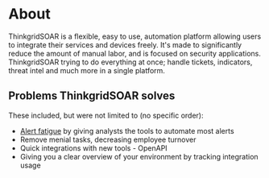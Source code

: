 # About
ThinkgridSOAR is a flexible, easy to use, automation platform allowing users to integrate their services and devices freely. It's made to significantly reduce the amount of manual labor, and is focused on security applications.
ThinkgridSOAR trying to do everything at once; handle tickets, indicators, threat intel and much more in a single platform.

## Problems ThinkgridSOAR solves 
These included, but were not limited to (no specific order):
* [Alert fatigue](https://en.wikipedia.org/wiki/Alarm_fatigue) by giving analysts the tools to automate most alerts
* Remove menial tasks, decreasing employee turnover
* Quick integrations with new tools - OpenAPI
* Giving you a clear overview of your environment by tracking integration usage